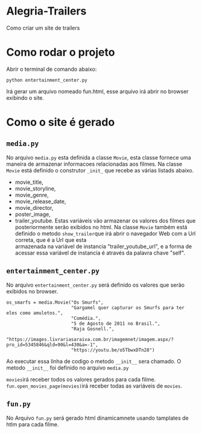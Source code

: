 # Alegria-Trailers
Como criar um site de trailers

# Como rodar o projeto
Abrir o terminal de comando abaixo:
```
python entertainment_center.py
```
Irá gerar um arquivo nomeado fun.html, esse arquivo irá abrir no browser exibindo o site.

# Como o site é gerado

## `media.py`
No arquivo `media.py` esta definida a classe `Movie`, esta classe fornece uma maneira de armazenar informacoes relacionadas aos filmes.
  Na classe `Movie` está definido o construtor `_init_` que recebe as várias listads abaixo.
  - movie_title,
  - movie_storyline, 
  - movie_genre, 
  - movie_release_date,
  - movie_director,
  - poster_image,
  - trailer_youtube.
  Estas variáveis vão armazenar os valores dos filmes que posteriormente serão exibidos no html.
  Na classe `Movie` também está definido o metodo `show_trailer`que irá abrir o navegador Web com a Url correta, que é a Url que esta    
  armazenada na variável de instancia "trailer_youtube_url", e a forma de acessar essa variável de instancia é através da palavra chave
  "self".

## `entertainment_center.py`
No arquivo `entertainment_center.py` será definido os valores que serão exibidos no browser.
```
os_smarfs = media.Movie("Os Smurfs",
                        "Gargamel quer capturar os Smurfs para ter eles como amuletos.",
                        "Comédia.",
                        "5 de Agosto de 2011 no Brasil.",
                        "Raja Gosnell.",
                        "https://images.livrariasaraiva.com.br/imagemnet/imagem.aspx/?pro_id=5345846&qld=90&l=430&a=-1",
                        "https://youtu.be/o5TbwxDTn28")
```                        
Ao executar essa linha de codigo o metodo `__init__` sera chamado.
O metodo `__init__` foi definido no arquivo `media.py`

`movies`irá receber todos os valores gerados para cada filme.
`fun.open_movies_page(movies)`irá receber todas as variáveis de `movies`.

## `fun.py`
No Arquivo `fun.py` será gerado html dinamicamnete usando tamplates de htlm para cada filme. 
